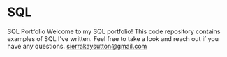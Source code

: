 # SQL
SQL Portfolio
Welcome to my SQL portfolio! This code repository contains examples of SQL I've written. Feel free to take a look and reach out if you have any questions.
sierrakaysutton@gmail.com
